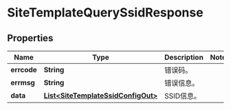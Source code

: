 
# SiteTemplateQuerySsidResponse

## Properties
Name | Type | Description | Notes
------------ | ------------- | ------------- | -------------
**errcode** | **String** | 错误码。 | 
**errmsg** | **String** | 错误信息。 | 
**data** | [**List&lt;SiteTemplateSsidConfigOut&gt;**](SiteTemplateSsidConfigOut.md) | SSID信息。 | 



